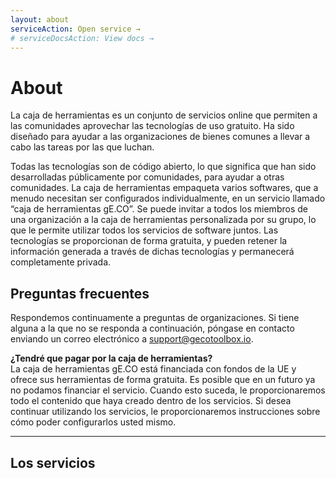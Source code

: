 ```yaml
---
layout: about
serviceAction: Open service →
# serviceDocsAction: View docs →
---
```


# About

La caja de herramientas es un conjunto de servicios online que permiten a las comunidades aprovechar las tecnologías de uso gratuito. Ha sido diseñado para ayudar a las organizaciones de bienes comunes a llevar a cabo las tareas por las que luchan.

Todas las tecnologías son de código abierto, lo que significa que han sido desarrolladas públicamente por comunidades, para ayudar a otras comunidades. La caja de herramientas empaqueta varios softwares, que a menudo necesitan ser configurados individualmente, en un servicio llamado “caja de herramientas gE.CO”. Se puede invitar a todos los miembros de una organización a la caja de herramientas personalizada por su grupo, lo que le permite utilizar todos los servicios de software juntos. Las tecnologías se proporcionan de forma gratuita, y pueden retener la información generada a través de dichas tecnologías y permanecerá completamente privada.

## Preguntas frecuentes

Respondemos continuamente a preguntas de organizaciones. Si tiene alguna a la que no se responda a continuación, póngase en contacto enviando un correo electrónico a
[support@gecotoolbox.io](mailto:support@gecotoolbox.io).

**¿Tendré que pagar por la caja de herramientas?**<br>
La caja de herramientas gE.CO está financiada con fondos de la UE y ofrece sus herramientas de forma gratuita. Es posible que en un futuro ya no podamos financiar el servicio. Cuando esto suceda, le proporcionaremos todo el contenido que haya creado dentro de los servicios. Si desea continuar utilizando los servicios, le proporcionaremos instrucciones sobre cómo poder configurarlos usted mismo.

<hr>

## Los servicios
